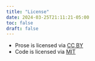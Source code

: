 ```yaml
---
title: "License"
date: 2024-03-25T21:11:21-05:00
toc: false
draft: false
---
```


- Prose is licensed via [CC BY](https://creativecommons.org/licenses/by/4.0/)
- Code is licensed via [MIT](https://github.com/zwbetz-gh/zwbetz/blob/master/LICENSE)
